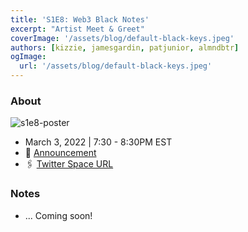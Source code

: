 ```yaml
---
title: 'S1E8: Web3 Black Notes'
excerpt: "Artist Meet & Greet"
coverImage: '/assets/blog/default-black-keys.jpeg'
authors: [kizzie, jamesgardin, patjunior, almndbtr]
ogImage:
  url: '/assets/blog/default-black-keys.jpeg'
---
```


### About

![s1e8-poster](https://user-images.githubusercontent.com/78528185/156677014-58f377dc-9971-4e6a-bcb9-ac6c5c9c98f5.jpg)

* March 3, 2022 | 7:30 - 8:30PM EST
* 📢 [Announcement](https://twitter.com/PsalmOne/status/1499064045869088768)
* 🖇 [Twitter Space URL](https://twitter.com/i/spaces/1dRKZlXvramJB?s=20)

### Notes

- ... Coming soon!